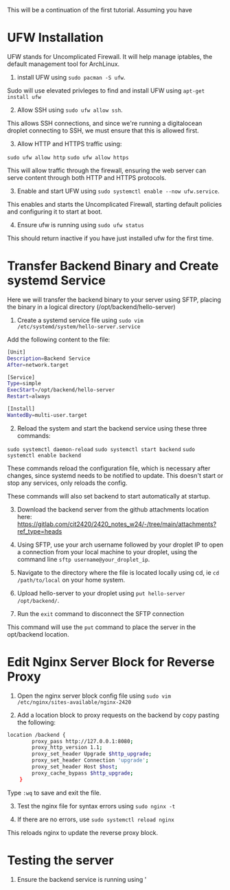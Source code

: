 This will be a continuation of the first tutorial. Assuming you have 

# UFW Installation

UFW stands for Uncomplicated Firewall. It will help manage iptables, the default management tool for ArchLinux.

1) install UFW using ```sudo pacman -S ufw```. 

Sudo will use elevated privleges to find and install UFW using ```apt-get install ufw```

2) Allow SSH using ```sudo ufw allow ssh```.

This allows SSH connections, and since we're running a digitalocean droplet connecting to SSH, we must ensure that this is allowed first.

3) Allow HTTP and HTTPS traffic using:

```sudo ufw allow http```
```sudo ufw allow https```

This will allow traffic through the firewall, ensuring the web server can serve content through both HTTP and HTTPS protocols.

3) Enable and start UFW using ```sudo systemctl enable --now ufw.service```.

This enables and starts the Uncomplicated Firewall, starting default policies and configuring it to start at boot.

4) Ensure ufw is running using ```sudo ufw status```

This should return inactive if you have just installed ufw for the first time.

# Transfer Backend Binary and Create systemd Service

Here we will transfer the backend binary to your server using SFTP, placing the binary in a logical directory (/opt/backend/hello-server)

1) Create a systemd service file using ```sudo vim /etc/systemd/system/hello-server.service```

Add the following content to the file:

```Bash
[Unit]
Description=Backend Service
After=network.target

[Service]
Type=simple
ExecStart=/opt/backend/hello-server
Restart=always

[Install]
WantedBy=multi-user.target
```

2) Reload the system and start the backend service using these three commands:

```sudo systemctl daemon-reload```
```sudo systemctl start backend```
```sudo systemctl enable backend```

These commands reload the configuration file, which is necessary after changes, since systemd needs to be notified to update. This doesn't start or stop any services, only reloads the config.

These commands will also set backend to start automatically at startup.

3) Download the backend server from the github attachments location here: https://gitlab.com/cit2420/2420_notes_w24/-/tree/main/attachments?ref_type=heads

4) Using SFTP, use your arch username followed by your droplet IP to open a connection from your local machine to your droplet, using the command line ```sftp username@your_droplet_ip```.

5) Navigate to the directory where the file is located locally using cd, ie ```cd /path/to/local``` on your home system.

6) Upload hello-server to your droplet using ```put hello-server /opt/backend/```. 

7) Run the ```exit``` command to disconnect the SFTP connection

This command will use the ```put``` command to place the server in the opt/backend location. 

# Edit Nginx Server Block for Reverse Proxy

1. Open the nginx server block config file using ```sudo vim /etc/nginx/sites-available/nginx-2420```

2. Add a location block to proxy requests on the backend by copy pasting the following:

```Bash
location /backend {
        proxy_pass http://127.0.0.1:8080;
        proxy_http_version 1.1;
        proxy_set_header Upgrade $http_upgrade;
        proxy_set_header Connection 'upgrade';
        proxy_set_header Host $host;
        proxy_cache_bypass $http_upgrade;
    }
```

Type ```:wq``` to save and exit the file.

3. Test the nginx file for syntax errors using ```sudo nginx -t```

4. If there are no errors, use ```sudo systemctl reload nginx```

This reloads nginx to update the reverse proxy block.

# Testing the server

1. Ensure the backend service is running using '